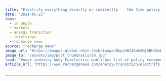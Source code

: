 ```yaml
---
title: "Electrify everything directly or indirectly -  the five policy steps needed to decarbonise Europe"
date: "2021-05-25"
tags: 
  - in depth
  - markets
  - energy transition
  - interviews
  - recharge news
source: "recharge news"
image_url: "https://images-global.nhst.tech/image/NkpzdWI4SmhXMjhBb3BzK1BFd1pERWFKeE5aVkNwdGl0YzNsN3hkUHZ3UT0=/nhst/binary/a36762673140d8aff1ad1d5ea1afd0de"
image_fp: "/assets/img/post_thumbnails/56.jpg"
lead: "Power industry body Eurelectric publishes list of policy recommendations that it says are needed to meet the EU goal of 55% emissions reductions by 2030"
article_url: "https://www.rechargenews.com/energy-transition/electrify-everything-directly-or-indirectly-the-five-policy-steps-needed-to-decarbonise-europe/2-1-1014899"
---
```


---
